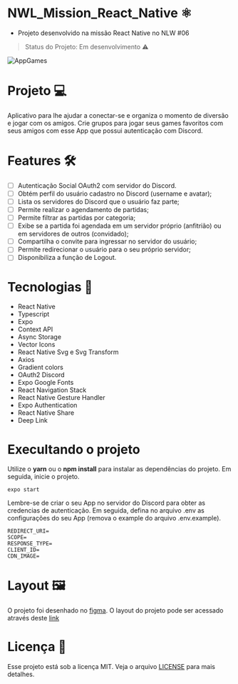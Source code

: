 # NWL_Mission_React_Native ⚛️

- Projeto desenvolvido na missão React Native no NLW #06
 > Status do Projeto: Em desenvolvimento :warning:

![AppGames](https://i.imgur.com/loRN0Jk.png)

# Projeto 💻
Aplicativo para lhe ajudar a conectar-se e organiza o momento de diversão e jogar com os amigos. Crie grupos para jogar seus games favoritos com seus amigos com esse App que possui autenticação com Discord.

# Features 🛠️

 - [ ] Autenticação Social OAuth2 com servidor do Discord.
 - [ ] Obtém perfil do usuário cadastro no Discord (username e avatar);
 - [ ] Lista os servidores do Discord que o usuário faz parte;
 - [ ] Permite realizar o agendamento de partidas;
 - [ ] Permite filtrar as partidas por categoria;
 - [ ] Exibe se a partida foi agendada em um servidor próprio (anfitrião) ou em servidores de outros (convidado);
 - [ ] Compartilha o convite para ingressar no servidor do usuário;
 - [ ] Permite redirecionar o usuário para o seu próprio servidor;
 - [ ] Disponibiliza a função de Logout.

# Tecnologias 📱

 - React Native
 - Typescript
 - Expo
 - Context API
 - Async Storage
 - Vector Icons
 - React Native Svg e Svg Transform
 - Axios
 - Gradient colors
 - OAuth2 Discord
 - Expo Google Fonts
 - React Navigation Stack
 - React Native Gesture Handler
 - Expo Authentication
 - React Native Share
 - Deep Link

# Execultando o projeto

Utilize o <b>yarn</b> ou o <b>npm install</b> para instalar as dependências do projeto. Em seguida, inicie o projeto.

```
expo start
```
Lembre-se de criar o seu App no servidor do Discord para obter as credencias de autenticação. Em seguida, defina no arquivo .env as configurações do seu App (remova o example do arquivo .env.example).

```
REDIRECT_URI=
SCOPE=
RESPONSE_TYPE=
CLIENT_ID=
CDN_IMAGE=
```
# Layout 🖼️

O projeto foi desenhado no [figma](https://www.figma.com/). O layout do projeto pode ser acessado através deste [link](https://www.figma.com/file/qc229XquTq6gFaLxeZ22d4/GamePlay-(Copy)?node-id=0%3A1)

# Licença 📑

Esse projeto está sob a licença MIT. Veja o arquivo [LICENSE](https://opensource.org/licenses/MIT) para mais detalhes.
